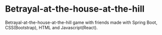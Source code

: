 # Betrayal-at-the-house-at-the-hill
Betrayal-at-the-house-at-the-hill game with friends made with Spring Boot, CSS(Bootstrap), HTML and Javascript(React).
